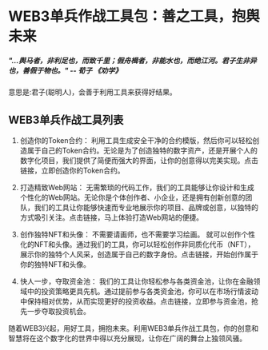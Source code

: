 # WEB3单兵作战工具包：善之工具，抱舆未来


##### "...舆马者，非利足也，而致千里；假舟楫者，非能水也，而绝江河。君子生非异也，善假于物也。"  -- 荀子 《劝学》

意思是:君子(聪明人)，会善于利用工具来获得好结果。

## WEB3单兵作战工具列表
1. 创造你的Token合约：
   利用工具生成安全干净的合约模版，然后你可以轻松创造属于自己的Token合约。无论是为了创造独特的数字资产，还是开展个人的数字化项目，我们提供了简便而强大的界面，让你的创意得以完美实现。点击链接，立即创造你的Token合约。

3. 打造精致Web网站：
   无需繁琐的代码工作，我们的工具能够让你设计和生成个性化的Web网站。无论你是个体创作者、小企业，还是拥有创新创意的团队，我们的工具让你能够快速而专业地展示你的项目、品牌或创意，以独特的方式吸引关注。点击链接，马上体验打造Web网站的便捷。

5. 创作独特NFT和头像：
   不需要请画师，也不需要学习绘画。 就可以创作个性化的NFT和头像。通过我们的工具，你可以轻松创作非同质化代币（NFT），展示你的独特个人风采，创造属于自己的数字身份。点击链接，开始创作属于你的独特NFT和头像。

7. 快人一步，夺取资金池：
   我们的工具让你轻松参与各类资金池，让你在金融领域中的投资策略更具先机。通过提前参与各类资金池，你可以在市场行情波动中保持相对优势，从而实现更好的投资收益。点击链接，立即参与资金池，抢先一步夺取投资机会。

随着WEB3兴起，用好工具，拥抱未来。利用WEB3单兵作战工具包，你的创意和智慧将在这个数字化的世界中得以充分展现，让你在广阔的舞台上独领风骚。






